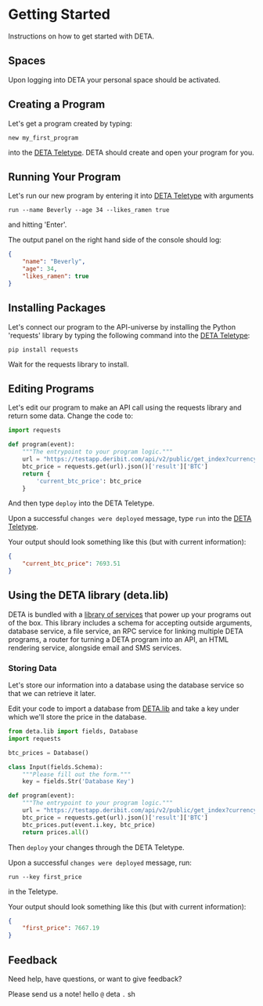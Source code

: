# Getting Started

Instructions on how to get started with DETA.

## Spaces

Upon logging into DETA your personal space should be activated.

## Creating a Program

Let's get a program created by typing:

```shell
new my_first_program
```

into the [DETA Teletype](./teletype.md). DETA should create and open your program for you.

## Running Your Program

Let's run our new program by entering it into [DETA Teletype](./teletype.md) with arguments
```shell
run --name Beverly --age 34 --likes_ramen true
```
and hitting 'Enter'.

The output panel on the right hand side of the console should log:

```json
{
    "name": "Beverly",
    "age": 34,
    "likes_ramen": true
}
```

## Installing Packages

Let's connect our program to the API-universe by installing the Python 'requests' library by typing the following command into the [DETA Teletype](./teletype.md):

```shell
pip install requests
```

Wait for the requests library to install.

## Editing Programs

Let's edit our program to make an API call using the requests library and return some data. Change the code to:

```python
import requests

def program(event):
    """The entrypoint to your program logic."""
    url = "https://testapp.deribit.com/api/v2/public/get_index?currency=BTC"
    btc_price = requests.get(url).json()['result']['BTC']
    return {
        'current_btc_price': btc_price
    }
```
And then type `deploy` into the DETA Teletype. 

Upon a successful `changes were deployed` message, type `run` into the [DETA Teletype](./teletype.md). 

Your output should look something like this (but with current information):

```json
{
    "current_btc_price": 7693.51
}
```

## Using the DETA library (deta.lib)

DETA is bundled with a [library of services](./DETA_lib.md) that power up your programs out of the box. This library includes a schema for accepting outside arguments, database service, a file service, an RPC service for linking multiple DETA programs, a router for turning a DETA program into an API, an HTML rendering service, alongside email and SMS services.


### Storing Data

Let's store our information into a database using the database service so that we can retrieve it later.

Edit your code to import a database from [DETA.lib](./DETA_lib.md) and take a key under which we'll store the price in the database.

```python
from deta.lib import fields, Database
import requests

btc_prices = Database()

class Input(fields.Schema):
    """Please fill out the form."""
    key = fields.Str('Database Key')

def program(event):
    """The entrypoint to your program logic."""
    url = "https://testapp.deribit.com/api/v2/public/get_index?currency=BTC"
    btc_price = requests.get(url).json()['result']['BTC']
    btc_prices.put(event.i.key, btc_price)
    return prices.all()
```

Then `deploy` your changes through the DETA Teletype. 

Upon a successful `changes were deployed` message, run:

```shell
run --key first_price
```
in the Teletype.


Your output should look something like this (but with current information):

```json
{
    "first_price": 7667.19
}
```

## Feedback

Need help, have questions, or want to give feedback?

Please send us a note! hello `@` deta `.` sh